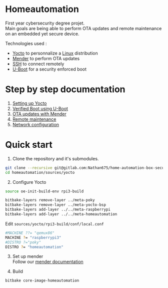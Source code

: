 # Homeautomation

First year cybersecurity degree projet.  
Main goals are being able to perform OTA updates and remote maintenance on an embedded yet secure device.

Technologies used :
* [Yocto](https://yoctoproject.com) to personnalize a [Linux](https://www.linux.org) distribution
* [Mender](https://mender.io) to perform OTA updates
* [SSH](https://en.wikipedia.org/wiki/Secure_Shell) to connect remotely
* [U-Boot](https://www.denx.de/wiki/U-Boot) for a security enforced boot

# Step by step documentation

1. [Setting up Yocto](docs/yocto.md)
2. [Verified Boot using U-Boot](docs/uboot.md)
3. [OTA updates with Mender](docs/mender.md)
4. [Remote maintenance](docs/ssh.md)
5. [Network configuration](docs/network.md)

# Quick start

1. Clone the repository and it's submodules.
```bash
git clone --recursive git@gitlab.com:Nathan675/home-automation-box-security.git homeautomation
cd homeautomation/sources/yocto
```

2. Configure Yocto
```bash
source oe-init-build-env rpi3-build

bitbake-layers remove-layer ../meta-poky
bitbake-layers remove-layer ../meta-yocto-bsp
bitbake-layers add-layer ../../meta-raspberrypi
bitbake-layers add-layer ../../meta-homeautomation
```
Edit `sources/yocto/rpi3-build/conf/local.conf`
```bash
#MACHINE ??= "qemux86"
MACHINE ?= "raspberrypi3"
#DISTRO ?="poky"
DISTRO ?= "homeautomation"
```

3. Set up mender  
Follow our [mender documentation](docs/mender.md)

4. Build 
```bash
bitbake core-image-homeautomation
```
